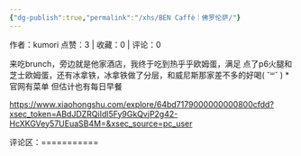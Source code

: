```yaml
---
{"dg-publish":true,"permalink":"/xhs/BEN Caffè｜佛罗伦萨/"}
---
```


作者：kumori
点赞：3   |   收藏：0   |   评论：0

来吃brunch，旁边就是他家酒店，我终于吃到热乎乎欧姆蛋，满足
点了p6火腿和芝士欧姆蛋，还有冰拿铁，冰拿铁做了分层，和威尼斯那家差不多的好喝( ˘꒳​˘ )
*官网有菜单 但估计也有每日早餐

https://www.xiaohongshu.com/explore/64bd7179000000000800cfdd?xsec_token=ABdJDZRQiIdl5Fy9GkQvjP2g42-HcXKGVey57UEuaSB4M=&xsec_source=pc_user

评论区：===========

